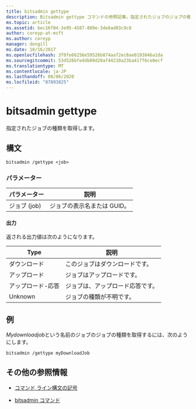 ```yaml
---
title: bitsadmin gettype
description: Bitsadmin gettype コマンドの参照記事。指定されたジョブのジョブの種類を取得します。
ms.topic: article
ms.assetid: bec16f04-3e95-4587-889e-3de6ad03c9c8
author: coreyp-at-msft
ms.author: coreyp
manager: dongill
ms.date: 10/16/2017
ms.openlocfilehash: 3f0fe66256e59526b874aaf2ec8ae0193846a1da
ms.sourcegitcommit: 53d526bfeddb89d28af44210a23ba417f6ce0ecf
ms.translationtype: MT
ms.contentlocale: ja-JP
ms.lasthandoff: 08/06/2020
ms.locfileid: "87893825"
---
```

# <a name="bitsadmin-gettype"></a>bitsadmin gettype

指定されたジョブの種類を取得します。

## <a name="syntax"></a>構文

```
bitsadmin /gettype <job>
```

### <a name="parameters"></a>パラメーター

| パラメーター | 説明 |
| -------------- | -------------- |
| ジョブ (job) | ジョブの表示名または GUID。 |

#### <a name="output"></a>出力

返される出力値は次のようになります。

| Type | 説明 |
| --------------- | ----------- |
| ダウンロード | このジョブはダウンロードです。 |
| アップロード | ジョブはアップロードです。 |
| アップロード-応答 | ジョブは、アップロード応答です。 |
| Unknown | ジョブの種類が不明です。 |

## <a name="examples"></a>例

*Mydownloadjob*という名前のジョブのジョブの種類を取得するには、次のようにします。

```
bitsadmin /gettype myDownloadJob
```

## <a name="additional-references"></a>その他の参照情報

- [コマンド ライン構文の記号](command-line-syntax-key.md)

- [bitsadmin コマンド](bitsadmin.md)
